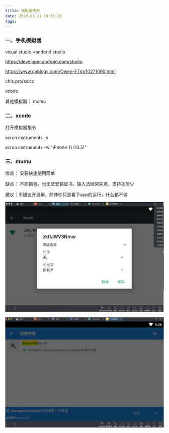 ```yaml
---
title: 模拟器使用
date: 2020-03-11 16:55:28
tags:
---
```


### 一、手机模拟器

visual studio =andorid studio 

https://developer.android.com/studio

https://www.cnblogs.com/Owen-ET/p/10271090.html

chls.pro/sslcc

xcode 

其他模拟器： mumu



### 二、xcode 



打开模拟器指令

xcrun instruments -s

xcrun instruments -w "iPhone 11 (13.5)"

### 三、mumu



优点： 安装快速使用简单

缺点： 不能抓包，也无法安装证书，输入法经常失灵，支持功能少

建议：不建议开发用，除非你只是看下app的运行，什么都不做

![Alt text](../images/mumu_wlan.png)

![Alt text](../images/mumu_crt.png)

